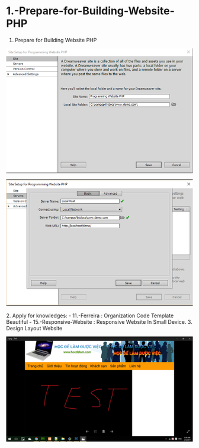 # 1.-Prepare-for-Building-Website-PHP
1. Prepare for Building Website PHP
<p align="center">
  <img src="https://github.com/danisluis1/1.-Prepare-for-Building-Website-PHP/blob/version1/1.png">
</p>
<p align="center">
  <img src="https://github.com/danisluis1/1.-Prepare-for-Building-Website-PHP/blob/version1/2.png">
</p>
2. Apply for knowledges:
    - 11.-Ferreira : Organization Code Template Beautiful
	- 15.-Responsive-Website : Responsive Website In Small Device.
3. Design Layout Website
<p align="center">
  <img src="https://github.com/danisluis1/1.-Prepare-for-Building-Website-PHP/blob/version1/3.png">
</p>    